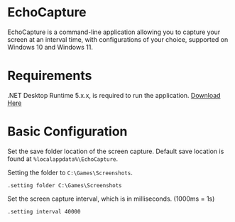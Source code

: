 # EchoCapture

EchoCapture is a command-line application allowing you to capture your screen at an
interval time, with configurations of your choice, supported on Windows 10 and Windows 11.

# Requirements

.NET Desktop Runtime 5.x.x, is required to run the application.
[Download Here](https://dotnet.microsoft.com/en-us/download/dotnet/5.0)

# Basic Configuration

Set the save folder location of the screen capture. Default save location is found at `%localappdata%\EchoCapture`.

Setting the folder to `C:\Games\Screenshots`.
```
.setting folder C:\Games\Screenshots
```

Set the screen capture interval, which is in milliseconds. (1000ms = 1s)
```
.setting interval 40000
```
